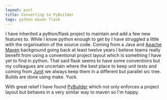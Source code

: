 ```yaml
---
layout: post
title: Converting to PyBuilder
tags: python maven flask
---
```


I have inherited a python/flask project to maintain and add a few new features to.  While I know python enough to get by I have struggled a little with the organisation of the source code.  Coming from a Java and [Apache Maven](https://maven.apache.org) background going back at least twelve years I believe teams really benefit from using a conventional project layout which is something I have yet to find in python.  That said flask seems to have some conventions but my colleagues are uncertain where the best place to keep unit tests and coming from [Junit](http://junit.org) we always keep them in a different but parallel src tree.  Builds are done using make.  Yuck.

<!--break-->
With great relief I have found [PyBuilder](http://pybuilder.github.io) which not only enforces a project layout but behaves in a very similar way to maven so I'm happy.
